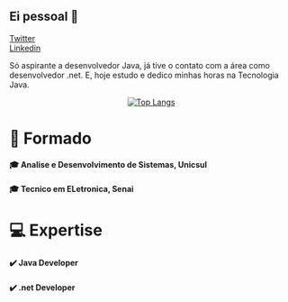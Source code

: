 ## Ei pessoal 👋
<a href="https://twitter.com/guismeiram" class="button big">Twitter</a>   
<a href="https://www.linkedin.com/in/guismeiram/" class="button big">Linkedin</a>

Só aspirante a desenvolvedor Java, já tive o contato com a área como desenvolvedor .net. E, hoje estudo e dedico minhas horas na Tecnologia Java.

<div align="center">

[![Top Langs](https://github-readme-stats.vercel.app/api/top-langs/?username=bariscodefxy&theme=dark&layout=compact)](https://github.com/bariscodefxy)

</div>

# 🧍 Formado
#### 🎓 Analise e Desenvolvimento de Sistemas, Unicsul
#### 🎓 Tecnico em ELetronica, Senai

#  💻 Expertise
#### ✔️ Java Developer
#### ✔️ .net Developer
